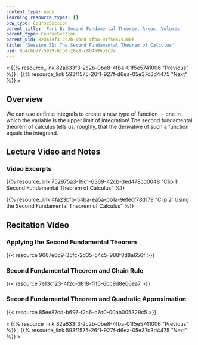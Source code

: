 ```yaml
---
content_type: page
learning_resource_types: []
ocw_type: CourseSection
parent_title: 'Part B: Second Fundamental Theorem, Areas, Volumes'
parent_type: CourseSection
parent_uid: 82a633f3-2c2b-0be8-4fba-01f5e5741006
title: 'Session 51: The Second Fundamental Theorem of Calculus'
uid: 9b4c6b77-5998-61b8-20e8-c804596b8c24
---
```


« {{% resource_link 82a633f3-2c2b-0be8-4fba-01f5e5741006 "Previous" %}} | {{% resource_link 593f1575-26f1-927f-d6ea-05e37c3d4475 "Next" %}} »

Overview
--------

We can use definite integrals to create a new type of function -- one in which the variable is the upper limit of integration! The second fundamental theorem of calculus tells us, roughly, that the derivative of such a function equals the integrand.

Lecture Video and Notes
-----------------------

### Video Excerpts

{{% resource_link 752975a3-19c1-6369-42cb-3ed478cd0048 "Clip 1: Second Fundamental Theorem of Calculus" %}}

{{% resource_link 4fa23bfb-54ba-ea5a-bb1a-9efecf78d179 "Clip 2: Using the Second Fundamental Theorem of Calculus" %}}

Recitation Video
----------------

### Applying the Second Fundamental Theorem

{{< resource 9667e6c9-35fc-2d35-54c5-988f8d8a656f >}}

### Second Fundamental Theorem and Chain Rule

{{< resource 7e13c123-4f2c-d818-f1f5-6bc9d8e06ea7 >}}

### Second Fundamental Theorem and Quadratic Approximation

{{< resource 85ee87cd-b697-f2a6-c7d0-00ab005329c5 >}}

« {{% resource_link 82a633f3-2c2b-0be8-4fba-01f5e5741006 "Previous" %}} | {{% resource_link 593f1575-26f1-927f-d6ea-05e37c3d4475 "Next" %}} »